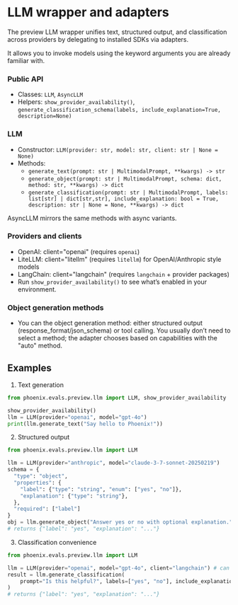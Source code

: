# LLM wrapper and adapters

The preview LLM wrapper unifies text, structured output, and classification across providers by delegating to installed SDKs via adapters.

It allows you to invoke models using the keyword arguments you are already familiar with. 

### Public API
- Classes: `LLM`, `AsyncLLM`
- Helpers: `show_provider_availability()`, `generate_classification_schema(labels, include_explanation=True, description=None)`

### LLM
- Constructor: `LLM(provider: str, model: str, client: str | None = None)`
- Methods:
  - `generate_text(prompt: str | MultimodalPrompt, **kwargs) -> str`
  - `generate_object(prompt: str | MultimodalPrompt, schema: dict, method: str, **kwargs) -> dict`
  - `generate_classification(prompt: str | MultimodalPrompt, labels: list[str] | dict[str,str], include_explanation: bool = True, description: str | None = None, **kwargs) -> dict`

AsyncLLM mirrors the same methods with async variants.

### Providers and clients
- OpenAI: client="openai" (requires `openai`)
- LiteLLM: client="litellm" (requires `litellm`) for OpenAI/Anthropic style models
- LangChain: client="langchain" (requires `langchain` + provider packages)
- Run `show_provider_availability()` to see what’s enabled in your environment.

### Object generation methods
- You can the object generation method: either structured output (response_format/json_schema) or tool calling. You usually don’t need to select a method; the adapter chooses based on capabilities with the "auto" method.

## Examples
1) Text generation
```python
from phoenix.evals.preview.llm import LLM, show_provider_availability

show_provider_availability()
llm = LLM(provider="openai", model="gpt-4o")
print(llm.generate_text("Say hello to Phoenix!"))
```

2) Structured output
```python
from phoenix.evals.preview.llm import LLM

llm = LLM(provider="anthropic", model="claude-3-7-sonnet-20250219")
schema = {
  "type": "object",
  "properties": {
    "label": {"type": "string", "enum": ["yes", "no"]},
    "explanation": {"type": "string"},
  },
  "required": ["label"]
}
obj = llm.generate_object("Answer yes or no with optional explanation.", schema)
# returns {"label": "yes", "explanation": "..."}
```

3) Classification convenience
```python
from phoenix.evals.preview.llm import LLM

llm = LLM(provider="openai", model="gpt-4o", client="langchain") # can specify SDK
result = llm.generate_classification(
    prompt="Is this helpful?", labels=["yes", "no"], include_explanation=True
)
# returns {"label": "yes", "explanation": "..."}
```


